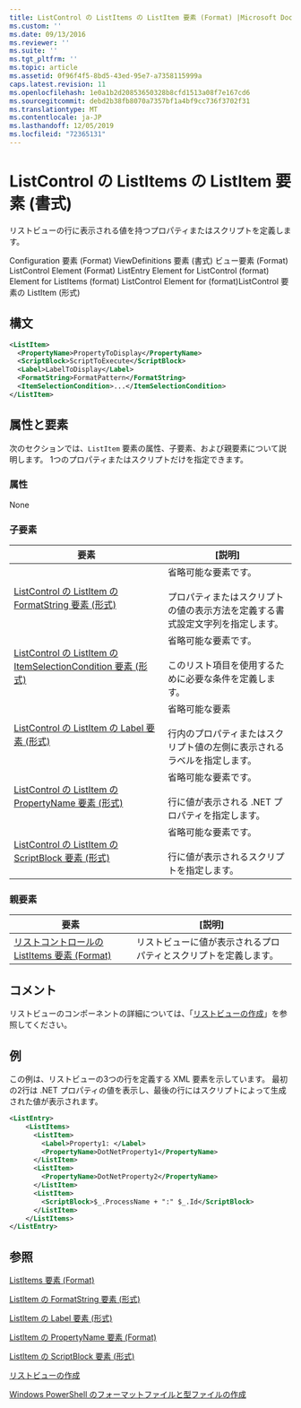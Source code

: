 ```yaml
---
title: ListControl の ListItems の ListItem 要素 (Format) |Microsoft Docs
ms.custom: ''
ms.date: 09/13/2016
ms.reviewer: ''
ms.suite: ''
ms.tgt_pltfrm: ''
ms.topic: article
ms.assetid: 0f96f4f5-8bd5-43ed-95e7-a7358115999a
caps.latest.revision: 11
ms.openlocfilehash: 1e0a1b2d20853650328b8cfd1513a08f7e167cd6
ms.sourcegitcommit: debd2b38fb8070a7357bf1a4bf9cc736f3702f31
ms.translationtype: MT
ms.contentlocale: ja-JP
ms.lasthandoff: 12/05/2019
ms.locfileid: "72365131"
---
```

# <a name="listitem-element-for-listitems-for-listcontrol-format"></a>ListControl の ListItems の ListItem 要素 (書式)

リストビューの行に表示される値を持つプロパティまたはスクリプトを定義します。

Configuration 要素 (Format) ViewDefinitions 要素 (書式) ビュー要素 (Format) ListControl Element (Format) ListEntry Element for ListControl (format) Element for ListItems (format) ListControl Element for (format)ListControl 要素の ListItem (形式)

## <a name="syntax"></a>構文

```xml
<ListItem>
  <PropertyName>PropertyToDisplay</PropertyName>
  <ScriptBlock>ScriptToExecute</ScriptBlock>
  <Label>LabelToDisplay</Label>
  <FormatString>FormatPattern</FormatString>
  <ItemSelectionCondition>...</ItemSelectionCondition>
</ListItem>
```

## <a name="attributes-and-elements"></a>属性と要素

次のセクションでは、`ListItem` 要素の属性、子要素、および親要素について説明します。 1つのプロパティまたはスクリプトだけを指定できます。

### <a name="attributes"></a>属性

None

### <a name="child-elements"></a>子要素

|要素|[説明]|
|-------------|-----------------|
|[ListControl の ListItem の FormatString 要素 (形式)](./formatstring-element-for-listitem-for-listcontrol-format.md)|省略可能な要素です。<br /><br /> プロパティまたはスクリプトの値の表示方法を定義する書式設定文字列を指定します。|
|[ListControl の ListItem の ItemSelectionCondition 要素 (形式)](./itemselectioncondition-element-for-listitem-for-listcontrol-format.md)|省略可能な要素です。<br /><br /> このリスト項目を使用するために必要な条件を定義します。|
|[ListControl の ListItem の Label 要素 (形式)](./label-element-for-listitem-for-listcontrol-format.md)|省略可能な要素<br /><br /> 行内のプロパティまたはスクリプト値の左側に表示されるラベルを指定します。|
|[ListControl の ListItem の PropertyName 要素 (形式)](./propertyname-element-for-listitem-for-listcontrol-format.md)|省略可能な要素です。<br /><br /> 行に値が表示される .NET プロパティを指定します。|
|[ListControl の ListItem の ScriptBlock 要素 (形式)](./scriptblock-element-for-listitem-for-listcontrol-format.md)|省略可能な要素です。<br /><br /> 行に値が表示されるスクリプトを指定します。|

### <a name="parent-elements"></a>親要素

|要素|[説明]|
|-------------|-----------------|
|[リストコントロールの ListItems 要素 (Format)](./listitems-element-for-listentry-for-listcontrol-format.md)|リストビューに値が表示されるプロパティとスクリプトを定義します。|

## <a name="remarks"></a>コメント

リストビューのコンポーネントの詳細については、「[リストビューの作成](./creating-a-list-view.md)」を参照してください。

## <a name="example"></a>例

この例は、リストビューの3つの行を定義する XML 要素を示しています。 最初の2行は .NET プロパティの値を表示し、最後の行にはスクリプトによって生成された値が表示されます。

```xml
<ListEntry>
    <ListItems>
      <ListItem>
        <Label>Property1: </Label>
        <PropertyName>DotNetProperty1</PropertyName>
      </ListItem>
      <ListItem>
        <PropertyName>DotNetProperty2</PropertyName>
      </ListItem>
      <ListItem>
        <ScriptBlock>$_.ProcessName + ":" $_.Id</ScriptBlock>
      </ListItem>
    </ListItems>
</ListEntry>

```

## <a name="see-also"></a>参照

[ListItems 要素 (Format)](./listitems-element-for-listentry-for-listcontrol-format.md)

[ListItem の FormatString 要素 (形式)](./formatstring-element-for-listitem-for-listcontrol-format.md)

[ListItem の Label 要素 (形式)](./label-element-for-listitem-for-listcontrol-format.md)

[ListItem の PropertyName 要素 (Format)](./propertyname-element-for-listitem-for-listcontrol-format.md)

[ListItem の ScriptBlock 要素 (形式)](./scriptblock-element-for-listitem-for-listcontrol-format.md)

[リストビューの作成](./creating-a-list-view.md)

[Windows PowerShell のフォーマットファイルと型ファイルの作成](./writing-a-powershell-formatting-file.md)
